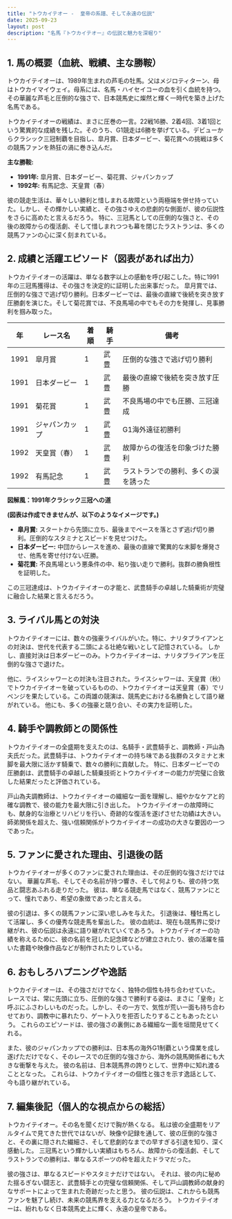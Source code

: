 ```yaml
---
title: "トウカイテオー -  皇帝の系譜、そして永遠の伝説"
date: 2025-09-23
layout: post
description: "名馬『トウカイテオー』の伝説と魅力を深堀り"
---
```


## 1. 馬の概要（血統、戦績、主な勝鞍）

トウカイテイオーは、1989年生まれの芦毛の牡馬。父はメジロティターン、母はトウカイマイウェイ。母系には、名馬・ハイセイコーの血を引く血統を持つ。  その華麗な芦毛と圧倒的な強さで、日本競馬史に燦然と輝く一時代を築き上げた名馬である。

トウカイテイオーの戦績は、まさに圧巻の一言。22戦16勝、2着4回、3着1回という驚異的な成績を残した。そのうち、G1競走は6勝を挙げている。デビューからクラシック三冠制覇を目指し、皐月賞、日本ダービー、菊花賞への挑戦は多くの競馬ファンを熱狂の渦に巻き込んだ。

**主な勝鞍:**

* **1991年:** 皐月賞、日本ダービー、菊花賞、ジャパンカップ
* **1992年:** 有馬記念、天皇賞（春）

彼の競走生活は、華々しい勝利と惜しまれる故障という両極端を併せ持っていた。しかし、その輝かしい実績と、その強さゆえの悲劇的な側面が、彼の伝説性をさらに高めたと言えるだろう。  特に、三冠馬としての圧倒的な強さと、その後の故障からの復活劇、そして惜しまれつつも幕を閉じたラストランは、多くの競馬ファンの心に深く刻まれている。


## 2. 成績と活躍エピソード（図表があれば出力）

トウカイテイオーの活躍は、単なる数字以上の感動を呼び起こした。特に1991年の三冠馬獲得は、その強さを決定的に証明した出来事だった。  皐月賞では、圧倒的な強さで逃げ切り勝利。日本ダービーでは、最後の直線で後続を突き放す圧勝劇を演じた。そして菊花賞では、不良馬場の中でもその力を発揮し、見事勝利を掴み取った。

| 年 | レース名          | 着順 | 騎手       | 備考                                      |
|---|-----------------|-----|-------------|-------------------------------------------|
| 1991 | 皐月賞            | 1   | 武豊       | 圧倒的な強さで逃げ切り勝利                 |
| 1991 | 日本ダービー        | 1   | 武豊       | 最後の直線で後続を突き放す圧勝              |
| 1991 | 菊花賞            | 1   | 武豊       | 不良馬場の中でも圧勝、三冠達成             |
| 1991 | ジャパンカップ      | 1   | 武豊       | G1海外遠征初勝利                          |
| 1992 | 天皇賞（春）      | 1   | 武豊       | 故障からの復活を印象づけた勝利             |
| 1992 | 有馬記念          | 1   | 武豊       | ラストランでの勝利、多くの涙を誘った        |


**図解風：1991年クラシック三冠への道**

**(図表は作成できませんが、以下のようなイメージです。)**

* **皐月賞:**  スタートから先頭に立ち、最後までペースを落とさず逃げ切り勝利。圧倒的なスタミナとスピードを見せつけた。
* **日本ダービー:** 中団からレースを進め、最後の直線で驚異的な末脚を爆発させ、他馬を寄せ付けない圧勝。
* **菊花賞:** 不良馬場という悪条件の中、粘り強い走りで勝利。抜群の勝負根性を証明した。

この三冠達成は、トウカイテイオーの才能と、武豊騎手の卓越した騎乗術が完璧に融合した結果と言えるだろう。


## 3. ライバル馬との対決

トウカイテイオーには、数々の強豪ライバルがいた。特に、ナリタブライアンとの対決は、世代を代表する二頭による壮絶な戦いとして記憶されている。  しかし、直接対決は日本ダービーのみ。トウカイテイオーは、ナリタブライアンを圧倒的な強さで退けた。

他に、ライスシャワーとの対決も注目された。ライスシャワーは、天皇賞（秋）でトウカイテイオーを破っているものの、トウカイテイオーは天皇賞（春）でリベンジを果たしている。この両雄の競演は、競馬史における名勝負として語り継がれている。  他にも、多くの強豪と競り合い、その実力を証明した。


## 4. 騎手や調教師との関係性

トウカイテイオーの全盛期を支えたのは、名騎手・武豊騎手と、調教師・戸山為夫氏だった。武豊騎手は、トウカイテイオーの持ち味である抜群のスタミナと末脚を最大限に活かす騎乗で、数々の勝利に貢献した。  特に、日本ダービーでの圧勝劇は、武豊騎手の卓越した騎乗技術とトウカイテイオーの能力が完璧に合致した結果だったと評価されている。

戸山為夫調教師は、トウカイテイオーの繊細な一面を理解し、細やかなケアと的確な調教で、彼の能力を最大限に引き出した。  トウカイテイオーの故障時にも、献身的な治療とリハビリを行い、奇跡的な復活を遂げさせた功績は大きい。  師弟関係を超えた、強い信頼関係がトウカイテイオーの成功の大きな要因の一つであった。


## 5. ファンに愛された理由、引退後の話

トウカイテイオーが多くのファンに愛された理由は、その圧倒的な強さだけではない。  華麗な芦毛、そしてその名前が持つ響き、そして何よりも、彼の持つ気品と闘志あふれる走りだった。  彼は、単なる競走馬ではなく、競馬ファンにとって、憧れであり、希望の象徴であったと言える。

彼の引退は、多くの競馬ファンに深い悲しみを与えた。  引退後は、種牡馬として活躍し、多くの優秀な競走馬を輩出した。  彼の血統は、現在も競馬界に受け継がれ、彼の伝説は永遠に語り継がれていくであろう。  トウカイテイオーの功績を称えるために、彼の名前を冠した記念碑などが建立されたり、彼の活躍を描いた書籍や映像作品などが制作されたりしている。


## 6. おもしろハプニングや逸話

トウカイテイオーは、その強さだけでなく、独特の個性も持ち合わせていた。  レースでは、常に先頭に立ち、圧倒的な強さで勝利する姿は、まさに「皇帝」と呼ぶにふさわしいものだった。しかし、その一方で、気性が荒い一面も持ち合わせており、調教中に暴れたり、ゲート入りを拒否したりすることもあったという。  これらのエピソードは、彼の強さの裏側にある繊細な一面を垣間見せてくれる。

また、彼のジャパンカップでの勝利は、日本馬の海外G1制覇という偉業を成し遂げただけでなく、そのレースでの圧倒的な強さから、海外の競馬関係者にも大きな衝撃を与えた。  彼の名前は、日本競馬界の誇りとして、世界中に知れ渡ることとなった。  これらは、トウカイテイオーの個性と強さを示す逸話として、今も語り継がれている。


## 7. 編集後記（個人的な視点からの総括）

トウカイテイオー。その名を聞くだけで胸が熱くなる。  私は彼の全盛期をリアルタイムで見てきた世代ではないが、映像や記録を通して、彼の圧倒的な強さと、その裏に隠された繊細さ、そして悲劇的なまでの早すぎる引退を知り、深く感動した。  三冠馬という輝かしい実績はもちろん、故障からの復活劇、そしてラストランでの勝利は、単なるスポーツの枠を超えたドラマだった。

彼の強さは、単なるスピードやスタミナだけではない。  それは、彼の内に秘めた揺るぎない闘志と、武豊騎手との完璧な信頼関係、そして戸山調教師の献身的なサポートによって生まれた奇跡だったと思う。  彼の伝説は、これからも競馬ファンを魅了し続け、未来の競馬界を支える力となるだろう。  トウカイテイオーは、紛れもなく日本競馬史上に輝く、永遠の皇帝である。
